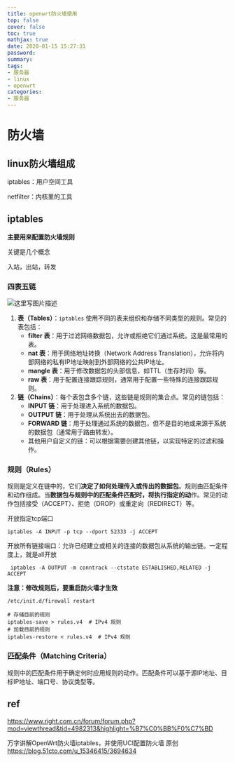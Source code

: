 ```yaml
---
title: openwrt防火墙使用
top: false
cover: false
toc: true
mathjax: true
date: 2020-01-15 15:27:31
password:
summary:
tags:
- 服务器
- linux
- openwrt
categories:
- 服务器
---
```

# 防火墙



## linux防火墙组成

iptables：用户空间工具

netfilter：内核里的工具









## iptables

**主要用来配置防火墙规则**

关键是几个概念

入站，出站，转发



### 四表五链

![这里写图片描述](https://img-blog.csdn.net/20180802084004605?watermark/2/text/aHR0cHM6Ly9ibG9nLmNzZG4ubmV0L3FxXzI5MzQ0NzU3/font/5a6L5L2T/fontsize/400/fill/I0JBQkFCMA==/dissolve/70)



1. **表（Tables）**：`iptables` 使用不同的表来组织和存储不同类型的规则。常见的表包括：
   - **filter 表**：用于过滤网络数据包，允许或拒绝它们通过系统。这是最常用的表。
   - **nat 表**：用于网络地址转换（Network Address Translation），允许将内部网络的私有IP地址映射到外部网络的公共IP地址。
   - **mangle 表**：用于修改数据包的头部信息，如TTL（生存时间）等。
   - **raw 表**：用于配置连接跟踪规则，通常用于配置一些特殊的连接跟踪规则。
2. **链（Chains）**：每个表包含多个链，这些链是规则的集合点。常见的链包括：
   - **INPUT 链**：用于处理进入系统的数据包。
   - **OUTPUT 链**：用于处理从系统出去的数据包。
   - **FORWARD 链**：用于处理通过系统的数据包，但不是目的地或来源于系统的数据包（通常用于路由转发）。
   - 其他用户自定义的链：可以根据需要创建其他链，以实现特定的过滤和操作。



###  **规则（Rules）**
规则是定义在链中的，它们**决定了如何处理传入或传出的数据包**。规则由匹配条件和动作组成。当**数据包与规则中的匹配条件匹配时，将执行指定的动**作。常见的动作包括接受（ACCEPT）、拒绝（DROP）或重定向（REDIRECT）等。



开放指定tcp端口

```
iptables -A INPUT -p tcp --dport 52333 -j ACCEPT
```

开放所有链接端口：允许已经建立或相关的连接的数据包从系统的输出链。一定程度上，就是all开放 

```
 iptables -A OUTPUT -m conntrack --ctstate ESTABLISHED,RELATED -j ACCEPT
```

**注意：修改规则后，要重启防火墙才生效**

```
/etc/init.d/firewall restart

# 存储目前的规则
iptables-save > rules.v4  # IPv4 规则
# 加载目前的规则
iptables-restore < rules.v4  # IPv4 规则

```



### **匹配条件（Matching Criteria）**
规则中的匹配条件用于确定何时应用规则的动作。匹配条件可以基于源IP地址、目标IP地址、端口号、协议类型等。



## ref

https://www.right.com.cn/forum/forum.php?mod=viewthread&tid=4982313&highlight=%B7%C0%BB%F0%C7%BD


万字讲解OpenWrt防火墙iptables，并使用UCI配置防火墙 原创
https://blog.51cto.com/u_15346415/3694634